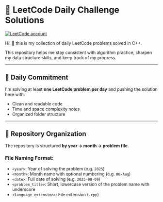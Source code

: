 # 🧠 LeetCode Daily Challenge Solutions
[![LeetCode account](https://leetcode-stats.vercel.app/api/ahmedlotfy93?theme=dark)](https://leetcode.com/ahmedlotfy93/)

Hi! 👋 this is my collection of daily LeetCode problems solved in C++.

This repository helps me stay consistent with algorithm practice, sharpen my data structure skills, and keep track of my progress.

---

## 📅 Daily Commitment

I'm solving at least **one LeetCode problem per day** and pushing the solution here with:
- Clean and readable code
- Time and space complexity notes
- Organized folder structure

---

## 📁 Repository Organization

The repository is structured **by year → month → problem file**.

### File Naming Format:

- `<year>`: Year of solving the problem (e.g. `2025`)
- `<month>`: Month name with optional numbering (e.g. `08-Aug`)
- `<date>`: Full date of solving (e.g. `2025-08-09`)
- `<problem_title>`: Short, lowercase version of the problem name with underscore
- `<language_extension>`: File extension (`.cpp`)

